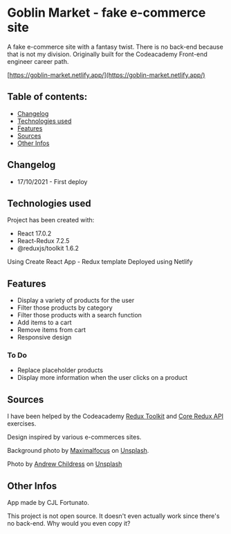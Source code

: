 # Goblin Market - fake e-commerce site

A fake e-commerce site with a fantasy twist. There is no back-end because that is not my division. Originally built for the Codeacademy Front-end engineer career path.

[https://goblin-market.netlify.app/](https://goblin-market.netlify.app/)

## Table of contents:

* [Changelog](#changelog)
* [Technologies used](#technologies-used)
* [Features](#features)
* [Sources](#sources)
* [Other Infos](#other-infos)

## Changelog

* 17/10/2021 - First deploy

## Technologies used

Project has been created with:
* React 17.0.2
* React-Redux 7.2.5
* @reduxjs/toolkit 1.6.2

Using Create React App - Redux template
Deployed using Netlify

## Features

* Display a variety of products for the user
* Filter those products by category
* Filter those products with a search function
* Add items to a cart
* Remove items from cart
* Responsive design

### To Do

* Replace placeholder products
* Display more information when the user clicks on a product

## Sources

I have been helped by the Codeacademy [Redux Toolkit](https://www.codecademy.com/paths/front-end-engineer-career-path/tracks/fecp-redux/modules/refactoring-with-redux-toolkit/lessons/the-redux-toolkit/exercises/converting-the-store-to-use-configurestore) and [Core Redux API](https://www.codecademy.com/paths/front-end-engineer-career-path/tracks/fecp-redux/modules/core-redux-api/projects/codecademy-store) exercises.

Design inspired by various e-commerces sites.

Background photo by [Maximalfocus](https://unsplash.com/@maximalfocus?utm_source=unsplash&utm_medium=referral&utm_content=creditCopyText) on [Unsplash](https://unsplash.com/?utm_source=unsplash&utm_medium=referral&utm_content=creditCopyText).
  
Photo by <a href="https://unsplash.com/@andrewchildress?utm_source=unsplash&utm_medium=referral&utm_content=creditCopyText">Andrew Childress</a> on <a href="https://unsplash.com/?utm_source=unsplash&utm_medium=referral&utm_content=creditCopyText">Unsplash</a>
  
## Other Infos

App made by CJL Fortunato. 

This project is not open source. It doesn't even actually work since there's no back-end. Why would you even copy it?
  